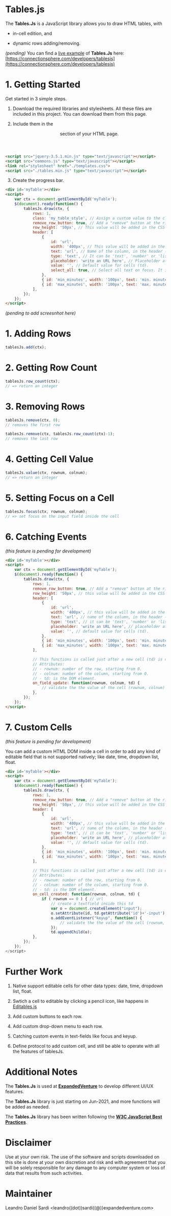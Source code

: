 # Tables.js

The **Tables.Js** is a JavaScript library allows you to draw HTML tables, with 

- in-cell edition, and 

- dynamic rows adding/removing.

*(pending)* You can find a [live example](https://connectionsphere.com/developers/tablesjs) of **Tables.Js** here: [https://connectionsphere.com/developers/tablesjs](https://connectionsphere.com/developers/tablesjs)

# 1. Getting Started
Get started in 3 simple steps.

1. Download the required libraries and stylesheets.
All these files are included in this project. You can download them from this page.

2. Include them in the <header> section of your HTML page.

```html
<script src="jquery-3.5.1.min.js" type="text/javascript"></script>
<script src="commons.js" type="text/javascript"></script>
<link rel="stylesheet" href="./templates.css">
<script src="./tables.min.js" type="text/javascript"></script>
```

3. Create the progress bar.

```html
<div id='myTable'></div>
<script>
    var ctx = document.getElementById('myTable');
    $(document).ready(function() {
        tablesJs.draw(ctx, {
            rows: 1,
            class: 'my_table_style', // Assign a custom value to the class atribute of the table.
            remove_row_button: true, // Add a "remove" button at the right side of each row. This is false by default.
            row_height: '50px', // This value will be added in the CSS heigh attribute of the row (tr).
            header: [
                {
                    id: 'url',
                    width: '400px', // This value will be added in the CSS width attribute of the column (th).
                    text: 'url', // Name of the column, in the header (th).
                    type: 'text', // It can be 'text', 'number' or 'list'.
                    placeholder: 'write an URL here', // Placeholder attribute of the input field. It is null by default.
                    value: '', // Default value for cells (td).
                    select_all: true, // Select all text on focus. It is false by default. 
                },
                { id: 'min_minutes', width: '100px', text: 'min. minutes', type: 'int', value: 10 },
                { id: 'max_minutes', width: '100px', text: 'max. minutes', type: 'int', value: 5 },
            ],
        });
    });
</script>
```

*(pending to add screesnhot here)*

# 1. Adding Rows

```javascript
tablesJs.add(ctx);
```

# 2. Getting Row Count

```javascript
tablesJs.row_count(ctx);
// => return an integer
```

# 3. Removing Rows

```javascript
tablesJs.remove(ctx, 0);
// removes the first row
```

```javascript
tablesJs.remove(ctx, tablesJs.row_count(ctx)-1);
// removes the last row
```

# 4. Getting Cell Value

```javascript
tablesJs.value(ctx, rownum, colnum);
// => return an integer
```

# 5. Setting Focus on a Cell

```javascript
tablesJs.focus(ctx, rownum, colnum);
// => set focus on the input field inside the cell
```


# 6. Catching Events

*(this feature is pending for development)*

```html
<div id='myTable'></div>
<script>
    var ctx = document.getElementById('myTable');
    $(document).ready(function() {
        tablesJs.draw(ctx, {
            rows: 1,
            remove_row_button: true, // Add a "remove" button at the right side of each row. This is false by default.
            row_height: '50px', // this value will be added in the CSS heigh attribute of the row (tr).
            header: [
                {
                    id: 'url',
                    width: '400px', // this value will be added in the CSS width attribute of the column (th).
                    text: 'url', // name of the column, in the header (th).
                    type: 'text', // it can be 'text', 'number' or 'list'.
                    placeholder: 'write an URL here', // placeholder attribute of the input field. It is null by default.
                    value: '', // default value for cells (td).
                },
                { id: 'min_minutes', width: '100px', text: 'min. minutes', type: 'int', value: 10 },
                { id: 'max_minutes', width: '100px', text: 'max. minutes', type: 'int', value: 5 },
            ],

            // This functions is called just after a new cell (td) is created.
            // Attributes:
            // - rownum: number of the row, starting from 0.
            // - colnum: number of the column, starting from 0.
            // - td: is the DOM element.
            on_field_update: function(rownum, colnum, td) {
                // validate the the value of the cell (rownum, colnum) in the table inside ctx.
            },
        });
    });
</script>
```

# 7. Custom Cells

*(this feature is pending for development)*

You can add a custom HTML DOM inside a cell in order to add any kind of editable field that is not supported natively; like date, time, dropdown list, float. 

```html
<div id='myTable'></div>
<script>
    var ctx = document.getElementById('myTable');
    $(document).ready(function() {
        tablesJs.draw(ctx, {
            rows: 1,
            remove_row_button: true, // Add a "remove" button at the right side of each row. This is false by default.
            row_height: '50px', // this value will be added in the CSS heigh attribute of the row (tr).
            header: [
                {
                    id: 'url',
                    width: '400px', // this value will be added in the CSS width attribute of the column (th).
                    text: 'url', // name of the column, in the header (th).
                    type: 'text', // it can be 'text', 'number' or 'list'.
                    placeholder: 'write an URL here', // placeholder attribute of the input field. It is null by default.
                    value: '', // default value for cells (td).
                },
                { id: 'min_minutes', width: '100px', text: 'min. minutes', type: 'int', value: 10 },
                { id: 'max_minutes', width: '100px', text: 'max. minutes', type: 'int', value: 5 },
            ],

            // This functions is called just after a new cell (td) is created.
            // Attributes:
            // - rownum: number of the row, starting from 0.
            // - colnum: number of the column, starting from 0.
            // - td: is the DOM element.
            on_cell_created: function(rownum, colnum, td) {
                if ( rownum == 0 ) { // url
                    // create a textfield inside this td
                    var o = document.createElement("input");
                    o.setAttribute(id, td.getAttribute('id')+'-input');
                    o.addEventListener("keyup", function() {  
                        // validate the the value of the cell (rownum, colnum) in the table inside ctx.
                    });
                    td.appendChild(o);
            },
        });
    });
</script>
```

# Further Work

1. Native support editable cells for other data types: date, time, dropdown list, float. 

2. Swtich a cell to editable by clicking a pencil icon, like happens in [Editables.js](https://github.com/leandrosardi/editablesjs)

3. Add custom buttons to each row.

4. Add custom drop-down menu to each row.

5. Catching custom events in text-fields like focus and keyup.

6. Define protocol to add custom cell, and still be able to operate with all the features of tablesJs.

# Additional Notes
The **Tables.Js** is used at [**ExpandedVenture**](https://expandedventure.com/expandedventure) to develop different UI/UX features.

The **Tables.Js** library is just starting on Jun-2021, and more functions will be added as needed.

The **Tables.Js** library has been written following the [**W3C JavaScript Best Practices**](https://www.w3.org/community/webed/wiki/JavaScript_best_practices).

# Disclaimer
Use at your own risk. The use of the software and scripts downloaded on this site is done at your own discretion and risk and with agreement that you will be solely responsible for any damage to any computer system or loss of data that results from such activities.

# Maintainer
Leandro Daniel Sardi <leandro((dot))sardi((@))expandedventure.com>


